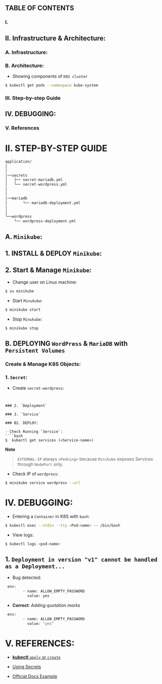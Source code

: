 
## TABLE OF CONTENTS
### I.

## II. Infrastructure & Architecture:

### A. Infrastructure:

### B. Architecture:
- Showing components of `K8S cluster`
````bash
$ kubectl get pods --namespace kube-system
````

### III. Step-by-step Guide

## IV. DEBUGGING:

### V. References



# II. STEP-BY-STEP GUIDE 

````bash
application/
│
│
│──secrets
│   ├── secret-mariadb.yml
│   └── secret-wordpress.yml
│
│
│──mariadb
│   	└── mariadb-deployment.yml
│
│
└──wordpress
    └── wordpress-deployment.yml

````

## A. `Minikube`:

## 1. INSTALL & DEPLOY `Minikube`:

## 2. Start & Manage `Minikube`:

- Change user on Linux machine:

````bash
$ su minikube
````

- Start `Minukube`:
```bash
$ minikube start
``` 

- Stop `Minukube`:
```bash
$ minikube stop
``` 

## B. DEPLOYING `WordPress` & `MariaDB` with `Persistent Volumes`
### Create & Manage K8S Objects:

### 1. `Secret`:
- Create `secret-wordpress`:
```


### 2. `Deployment`

### 3. `Service`

### B2. DEPLOY:

- Check Running `Service`:
````bash
$  kubectl get services (<Service-name>)
````

**Note**
> `EXTERNAL-IP` always `<Pedning>` because `Minikube` exposes Services through `NodePort` only.

- Check IP of `wordpress`:
```bash
$ minikube service wordpress --url
```

# IV. DEBUGGING:

- Entering a `Container` in K8S with `bash`:
```bash
$ kubectl exec --stdin --tty <Pod-name> -- /bin/bash
```

- View logs:
```bash
$ kubectl logs <pod-name>
```

## 1. `Deployment in version "v1" cannot be handled as a Deployment...`

- Bug detected:
```bash
 env:
        - name: ALLOW_EMPTY_PASSWORD
          value: yes
```

- **Correct**: *Adding quotation marks* 
```bash
 env:
        - name: ALLOW_EMPTY_PASSWORD
          value: "yes"
```

# V. REFERENCES:

- [**kubectl** `apply` or `create`](https://www.digitalocean.com/community/tutorials/imperative-vs-declarative-kubernetes-management-a-digitalocean-comic)

- [Using Secrets](https://kubernetes.io/docs/concepts/configuration/secret/#secret-types)

- [Official Docs Example](https://kubernetes.io/docs/tutorials/stateful-application/mysql-wordpress-persistent-volume/)

